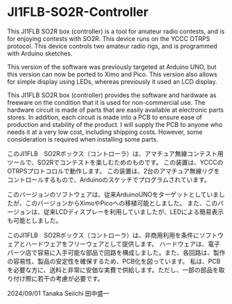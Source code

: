 # JI1FLB-SO2R-Controller

This JI1FLB SO2R box (controller) is a tool for amateur radio contests, and is for enjoying contests with SO2R.
This device runs on the YCCC OTRPS protocol.
This device controls two amateur radio rigs, and is programmed with Arduino sketches.

This version of the software was previously targeted at Arduino UNO, but this version can now be ported to Ximo and Pico.
This version also allows for simple display using LEDs, whereas previously it used an LCD display.

This JI1FLB SO2R box (controller) provides the software and hardware as freeware on the condition that it is used for non-commercial use.
The hardware circuit is made of parts that are easily available at electronic parts stores. In addition, each circuit is made into a PCB to ensure ease of production and stability of the product.
I will supply the PCB to anyone who needs it at a very low cost, including shipping costs. However, some consideration is required when installing some parts.

このJI1FLB　SO2Rボックス（コントローラ）は、アマチュア無線コンテスト用ツールで、SO2Rでコンテストを楽しむためのものです。
この装置は、YCCCのOTRPSプロトコロルで動作します。
この装置は、2台のアマチュア無線リグをコントロールするもので、Arduinoのスケッチでプログラムされています。

このバージョンのソフトウェアは、従来ArduinoUNOをターゲットとしていましたが、このバージョンからXimoやPicoへの移植可能としました。
また、このバージョンは、従来LCDディスプレーを利用していましたが、LEDによる簡易表示も可能としました。

このJI1FLB　SO2Rボックス（コントローラ）は、非商用利用を条件にソフトウェアとハードウェアをフリーウェアとして提供します。
ハードウェアは、電子パーツ店で容易に入手可能な部品で回路を構成しました。また、各回路は、製作の容易性、製品の安定性を確保するため、PCB化を図っています。
私は、PCBを必要な方に、送料と非常に安価な実費で供給します。ただし、一部の部品を取り付け際に若干の考慮が必要です。

2024/09/01 Tanaka Seiichi  田中盛一
